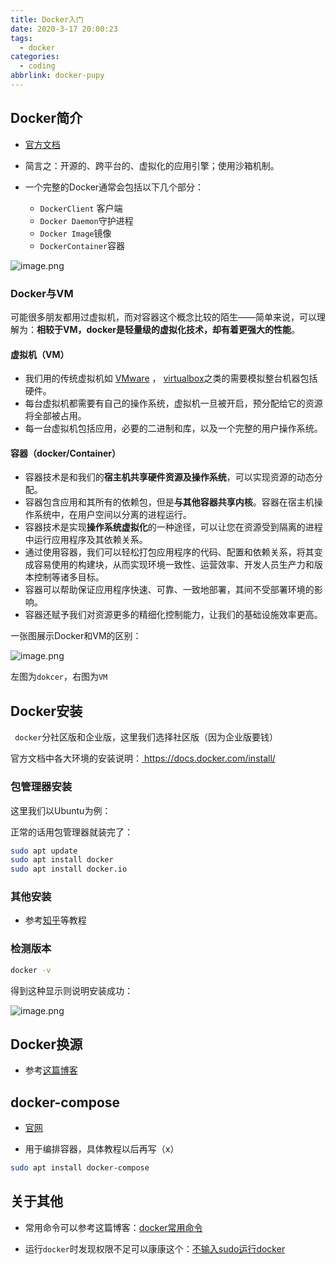 ```yaml
---
title: Docker入门
date: 2020-3-17 20:00:23
tags:
  - docker
categories:
  - coding
abbrlink: docker-pupy
---
```




## Docker简介

* [官方文档](https://docs.docker.com/)
* 简言之：开源的、跨平台的、虚拟化的应用引擎；使用沙箱机制。
* 一个完整的Docker通常会包括以下几个部分：

  * `DockerClient` 客户端
  * `Docker Daemon`守护进程
  * `Docker Image`镜像
  * `DockerContainer`容器 


![image.png](https://s3.xiabee.cn/pic/weibo-backup/0084b03xly1gw7zqqkvyzj31gx0acdw0.jpg)



### Docker与VM

可能很多朋友都用过虚拟机，而对容器这个概念比较的陌生——简单来说，可以理解为：**相较于VM，docker是轻量级的虚拟化技术，却有着更强大的性能**。



#### 虚拟机（VM）

- 我们用的传统虚拟机如 [VMware](https://www.vmware.com/cn.html) ， [virtualbox](https://www.virtualbox.org/)之类的需要模拟整台机器包括硬件。
- 每台虚拟机都需要有自己的操作系统，虚拟机一旦被开启，预分配给它的资源将全部被占用。
- 每一台虚拟机包括应用，必要的二进制和库，以及一个完整的用户操作系统。



#### 容器（docker/Container）

- 容器技术是和我们的**宿主机共享硬件资源及操作系统**，可以实现资源的动态分配。
- 容器包含应用和其所有的依赖包，但是**与其他容器共享内核**。容器在宿主机操作系统中，在用户空间以分离的进程运行。
- 容器技术是实现**操作系统虚拟化**的一种途径，可以让您在资源受到隔离的进程中运行应用程序及其依赖关系。
- 通过使用容器，我们可以轻松打包应用程序的代码、配置和依赖关系，将其变成容易使用的构建块，从而实现环境一致性、运营效率、开发人员生产力和版本控制等诸多目标。
- 容器可以帮助保证应用程序快速、可靠、一致地部署，其间不受部署环境的影响。
- 容器还赋予我们对资源更多的精细化控制能力，让我们的基础设施效率更高。 

一张图展示Docker和VM的区别：

![image.png](https://s3.xiabee.cn/pic/weibo-backup/0084b03xly1gw7yf4hkwsj30ou0ajwhn.jpg)

左图为`dokcer`，右图为`VM`



## Docker安装

` docker`分社区版和企业版，这里我们选择社区版（因为企业版要钱） 

官方文档中各大环境的安装说明：[ https://docs.docker.com/install/ ](https://docs.docker.com/install/)



### 包管理器安装

这里我们以Ubuntu为例：

正常的话用包管理器就装完了：

```bash
sudo apt update
sudo apt install docker 
sudo apt install docker.io
```



### 其他安装

* 参考[知乎](https://zhuanlan.zhihu.com/p/54147784)等教程



### 检测版本

```bash
docker -v
```

得到这种显示则说明安装成功：

![image.png](https://s3.xiabee.cn/pic/weibo-backup/0084b03xly1gw7ylhg1axj30g002qdgz.jpg)





## Docker换源

* 参考[这篇博客](https://blog.xiabee.cn/posts/docker-source)



## docker-compose

* [官网](https://docs.docker.com/compose/)

* 用于编排容器，具体教程以后再写（x）

```bash
sudo apt install docker-compose
```



## 关于其他

* 常用命令可以参考这篇博客：[docker常用命令](https://blog.xiabee.cn/posts/docker-commands/)

* 运行`docker`时发现权限不足可以康康这个：[不输入sudo运行docker](https://blog.xiabee.cn/posts/docker-sudo)

